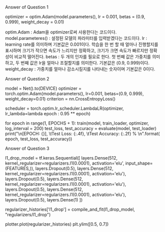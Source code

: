 Answer of Question 1

optimizer = optim.Adam(model.parameters(), lr = 0.001, betas = (0.9, 0.999), weight_decay = 0.01)

optim.Adam : Adam을 optimizer로써 사용한다는 코드이다.
model.parameteres() : 설정된 모델의 파라미터를 입력받겠다는 코드이다.
lr : learning rate를 의미하며 기본값은 0.001이다. 학습을 한 번 할 때 얼마나 진행할지를 표시하며 크기가 작으면 속도가 느리지만 정확하고, 크기가 크면 속도가 빠르지만 정확성이 비교적 떨어진다.
betas : 두 개의 인자를 필요로 한다. 첫 번째 값은 가중치를 의미하고, 두 번째 값은 lr을 얼마나 조절할지를 의미한다. 기본값은 (0.9, 0.999)이다.
weight_decay : 가중치를 얼마나 감소시킬지를 나타내는 숫자이며 기본값은 0이다.

Answer of Question 2

model = Net().to(DEVICE)
optimizer = torch.optim.Adam(model.parameters(), lr=0.001, betas=(0.9, 0.999), weight_decay=0.01)
criterion = nn.CrossEntropyLoss()

scheduler = torch.optim.lr_scheduler.LambdaLR(optimizer, lr_lambda=lambda epoch : 0.95 ** epoch)

for epoch in range(1, EPOCHS + 1):
    train(model, train_loader, optimizer, log_interval = 200)
    test_loss, test_accuracy = evaluate(model, test_loader)
    print("\n[EPOCH: {}], \tTest Loss: {:.4f}, \tTest Accuracy: {:.2f} % \n".format(
        epoch, test_loss, test_accuracy))

Answer of Question 3

l1_drop_model = tf.keras.Sequential([
    layers.Dense(512, kernel_regularizer=regularizers.l1(0.0001),
                 activation='elu', input_shape=(FEATURES,)),
    layers.Dropout(0.5),
    layers.Dense(512, kernel_regularizer=regularizers.l1(0.0001),
                 activation='elu'),
    layers.Dropout(0.5),
    layers.Dense(512, kernel_regularizer=regularizers.l1(0.0001),
                 activation='elu'),
    layers.Dropout(0.5),
    layers.Dense(512, kernel_regularizer=regularizers.l1(0.0001),
                 activation='elu'),
    layers.Dropout(0.5),
    layers.Dense(1)
])

regularizer_histories['l1_drop'] = compile_and_fit(l1_drop_model, "regularizers/l1_drop")

plotter.plot(regularizer_histories)
plt.ylim([0.5, 0.7])
